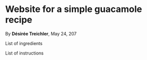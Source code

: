 # Website for a simple guacamole recipe

By **Désirée Treichler**, May 24, 207

List of ingredients

List of instructions


